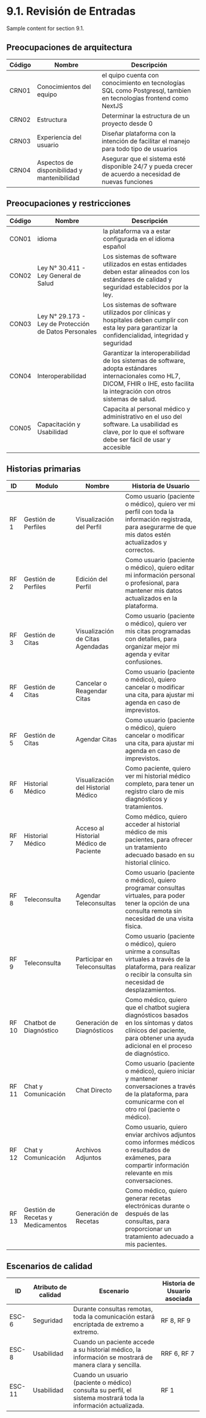 # 9.1. Revisión de Entradas

Sample content for section 9.1.
## Preocupaciones de arquitectura
| Código   | Nombre | Descripción |
|----------|-----------------------|---------------------|
| CRN01  | 	Conocimientos del equipo               |  el quipo cuenta con conocimiento en tecnologías SQL como Postgresql, tambien en tecnologias frontend como NextJS      |
| CRN02  | Estructura               | Determinar la estructura de un proyecto desde 0          | 
| CRN03  | Experiencia del usuario               | Diseñar plataforma con la intención de facilitar el manejo para todo tipo de usuarios         | 
| CRN04  | Aspectos de disponibilidad y mantenibilidad              | Asegurar que el sistema esté disponible 24/7 y pueda crecer de acuerdo a necesidad de nuevas funciones         | 

## Preocupaciones y restricciones
| Código   | Nombre | Descripción |
|----------|-----------------------|---------------------|
| CON01  | 	idioma               |  la plataforma va a estar configurada en el idioma español     |
| CON02  | Ley N° 30.411 - Ley General de Salud            | Los sistemas de software utilizados en estas entidades deben estar alineados con los estándares de calidad y seguridad establecidos por la ley.         | 
| CON03  | Ley N° 29.173 - Ley de Protección de Datos Personales              | Los sistemas de software utilizados por clínicas y hospitales deben cumplir con esta ley para garantizar la confidencialidad, integridad y seguridad   | 
| CON04  | Interoperabilidad              | Garantizar la interoperabilidad de los sistemas de software, adopta estándares internacionales como HL7, DICOM, FHIR o IHE, esto facilita la integración con otros sistemas de salud.      | 
| CON05  | Capacitación y Usabilidad           | Capacita al personal médico y administrativo en el uso del software. La usabilidad es clave, por lo que el software debe ser fácil de usar y accesible      | 

## Historias primarias
| ID     | Modulo |  Nombre                     | Historia de Usuario                                                                                                                                                                     |
| ------ | -------------------------- | ----------------------- | ---------------------------------------------------------------------------------------------------------------------------------------------------------------- |
| RF 1 | Gestión de Perfiles     |  Visualización del Perfil |  Como usuario (paciente o médico), quiero ver mi perfil con toda la información registrada, para asegurarme de que mis datos estén actualizados y correctos.  |
| RF 2 | Gestión de Perfiles    |  Edición del Perfil |  Como usuario (paciente o médico), quiero editar mi información personal o profesional, para mantener mis datos actualizados en la plataforma. |
| RF 3 | Gestión de Citas    |  Visualización de Citas Agendadas | Como usuario (paciente o médico), quiero ver mis citas programadas con detalles, para organizar mejor mi agenda y evitar confusiones.  |
| RF 4 | Gestión de Citas   |  Cancelar o Reagendar Citas |  Como usuario (paciente o médico), quiero cancelar o modificar una cita, para ajustar mi agenda en caso de imprevistos.   |
| RF 5 | Gestión de Citas   |  Agendar Citas |  Como usuario (paciente o médico), quiero cancelar o modificar una cita, para ajustar mi agenda en caso de imprevistos.   |
| RF 6 | Historial Médico   |  Visualización del Historial Médico |  Como paciente, quiero ver mi historial médico completo, para tener un registro claro de mis diagnósticos y tratamientos.  |
| RF 7 | Historial Médico   |  Acceso al Historial Médico de Paciente |  Como médico, quiero acceder al historial médico de mis pacientes, para ofrecer un tratamiento adecuado basado en su historial clínico.   |
| RF 8 | Teleconsulta   |  Agendar Teleconsultas |  Como usuario (paciente o médico), quiero programar consultas virtuales, para poder tener la opción de una consulta remota sin necesidad de una visita física.   |
| RF 9 | Teleconsulta   |  Participar en Teleconsultas |  Como usuario (paciente o médico), quiero unirme a consultas virtuales a través de la plataforma, para realizar o recibir la consulta sin necesidad de desplazamientos.   |
| RF 10 | Chatbot de Diagnóstico   |  Generación de Diagnósticos |  Como médico, quiero que el chatbot sugiera diagnósticos basados en los síntomas y datos clínicos del paciente, para obtener una ayuda adicional en el proceso de diagnóstico.  |
| RF 11 | Chat y Comunicación   |  Chat Directo |  Como usuario (paciente o médico), quiero iniciar y mantener conversaciones a través de la plataforma, para comunicarme con el otro rol (paciente o médico).   |
| RF 12 | Chat y Comunicación   |  Archivos Adjuntos |  Como usuario, quiero enviar archivos adjuntos como informes médicos o resultados de exámenes, para compartir información relevante en mis conversaciones.  |
| RF 13 | Gestión de Recetas y Medicamentos   |  Generación de Recetas |  Como médico, quiero generar recetas electrónicas durante o después de las consultas, para proporcionar un tratamiento adecuado a mis pacientes.  |

## Escenarios de calidad

| ID     | Atributo de calidad |  Escenario                     | Historia de Usuario asociada                                                                                      |
| ------ | -------------------------- | ----------------------- | ---------------------------------------------------------------------------------------------------------------------------------------------------------------- |
| ESC-6 | Seguridad    |  Durante consultas remotas, toda la comunicación estará encriptada de extremo a extremo. |   RF 8, RF 9 |
| ESC-8 | Usabilidad    |  Cuando un paciente accede a su historial médico, la información se mostrará de manera clara y sencilla. |   RRF 6, RF 7 |
| ESC-11 | Usabilidad    |  Cuando un usuario (paciente o médico) consulta su perfil, el sistema mostrará toda la información actualizada. |  RF 1 |




 
